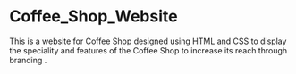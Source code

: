 # Coffee_Shop_Website
This is a website for Coffee Shop designed using HTML and CSS to display the speciality and features of the Coffee Shop  to increase its reach through branding .
